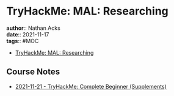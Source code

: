 # TryHackMe: MAL: Researching

**author**:: Nathan Acks  
**date**:: 2021-11-17  
**tags**:: #MOC

* [TryHackMe: MAL: Researching](https://tryhackme.com/room/malresearching)

## Course Notes

* [2021-11-21 - TryHackMe: Complete Beginner (Supplements)](../log/2021-11-21-tryhackme-complete-beginner-supplements.md)
